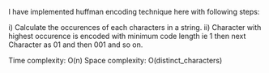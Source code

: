 I have implemented huffman encoding technique here with following steps:

i) Calculate the occurences of each characters in a string.
ii) Character with highest occurence is encoded with minimum code length ie 1 then next Character as 01 and then 001 and so on.

Time complexity: O(n) Space complexity: O(distinct_characters)
